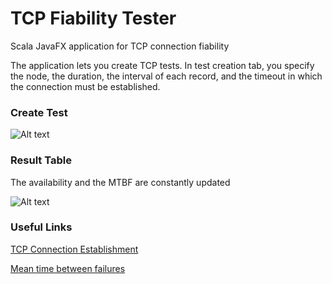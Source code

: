 # TCP Fiability Tester
Scala JavaFX application for TCP connection fiability

The application lets you create TCP tests. In test creation tab, you specify the node, the duration, the interval of each record, and the timeout in which the connection must be established.

### Create Test

![Alt text](https://ibin.co/3SJabwtNElgm.jpg "Create test")

### Result Table

The availability and the MTBF are constantly updated

![Alt text](https://ibin.co/w800/3SJbT1fccUOW.jpg "Table of tests")

### Useful Links

[TCP Connection Establishment](https://en.wikipedia.org/wiki/Transmission_Control_Protocol#Connection_establishment)

[Mean time between failures](https://en.wikipedia.org/wiki/Mean_time_between_failures)

